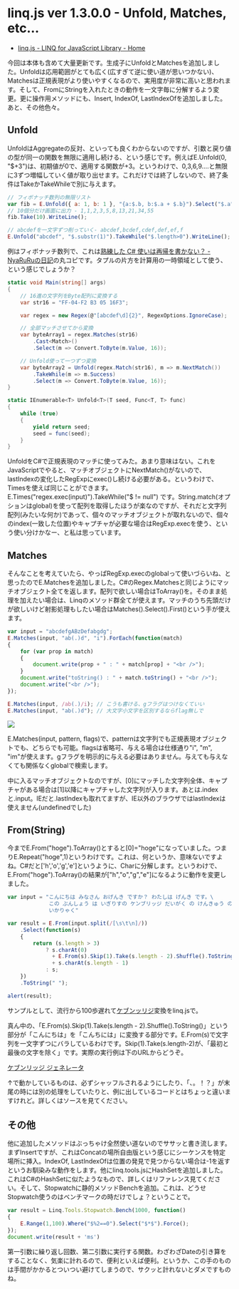 # linq.js ver 1.3.0.0 - Unfold, Matches, etc...

* [linq.js - LINQ for JavaScript Library - Home](http://linqjs.codeplex.com/ "linq.js - LINQ for JavaScript Library - Home")

今回は本体も含めて大量更新です。生成子にUnfoldとMatchesを追加しました。Unfoldは応用範囲がとても広く(広すぎて逆に使い道が思いつかない)、Matchesは正規表現がより使いやすくなるので、実用度が非常に高いと思われます。そして、FromにStringを入れたときの動作を一文字毎に分解するよう変更。更に操作用メソッドにも、Insert, IndexOf, LastIndexOfを追加しました。あと、その他色々。


Unfold
---

UnfoldはAggregateの反対、といっても良くわからないのですが、引数と戻り値の型が同一の関数を無限に適用し続ける、という感じです。例えばE.Unfold(0, "$+3")は、初期値が0で、適用する関数が+3。というわけで、0,3,6,9....と無限に3ずつ増幅していく値が取り出せます。これだけでは終了しないので、終了条件はTakeかTakeWhileで別に与えます。

```javascript
// フィボナッチ数列の無限リスト
var fib = E.Unfold({ a: 1, b: 1 }, "{a:$.b, b:$.a + $.b}").Select("$.a");
// 10個分だけ画面に出力 - 1,1,2,3,5,8,13,21,34,55
fib.Take(10).WriteLine();

// abcdefを一文字ずつ削っていく- abcdef,bcdef,cdef,def,ef,f
E.Unfold("abcdef", "$.substr(1)").TakeWhile("$.length>0").WriteLine();
```

例はフィボナッチ数列で、これは[熟練した C# 使いは再帰を書かない？ - NyaRuRuの日記](http://d.hatena.ne.jp/NyaRuRu/20080127/p2 "熟練した C# 使いは再帰を書かない？ - NyaRuRuの日記")の丸コピです。タプルの片方を計算用の一時領域として使う、という感じでしょうか？

```csharp
static void Main(string[] args)
{
    // 16進の文字列をByte配列に変換する
    var str16 = "FF-04-F2 B3 05 16F3";

    var regex = new Regex(@"[abcdef\d]{2}", RegexOptions.IgnoreCase);

    // 全部マッチさせてから変換
    var byteArray1 = regex.Matches(str16)
        .Cast<Match>()
        .Select(m => Convert.ToByte(m.Value, 16));

    // Unfold使って一つずつ変換
    var byteArray2 = Unfold(regex.Match(str16), m => m.NextMatch())
        .TakeWhile(m => m.Success)
        .Select(m => Convert.ToByte(m.Value, 16));
}

static IEnumerable<T> Unfold<T>(T seed, Func<T, T> func)
{
    while (true)
    {
        yield return seed;
        seed = func(seed);
    }
}
```

UnfoldをC#で正規表現のマッチに使ってみた。あまり意味はない。これをJavaScriptでやると、マッチオブジェクトにNextMatch()がないので、lastIndexの変化したRegExpにexec()し続ける必要がある。というわけで、Timesを使えば同じことができます。E.Times("regex.exec(input)").TakeWhile("$ != null") です。String.match(オプションはglobal)を使って配列を取得したほうが楽なのですが、それだと文字列配列(みたいな何か)であって、個々のマッチオブジェクトが取れないので、個々のindex(一致した位置)やキャプチャが必要な場合はRegExp.execを使う、という使い分けかなー、と私は思っています。

Matches
---

そんなことを考えていたら、やっぱRegExp.execのglobalって使いづらいね、と思ったのでE.Matchesを追加しました。C#のRegex.Matchesと同じようにマッチオブジェクト全てを返します。配列で欲しい場合はToArray()を。そのまま処理を加えたい場合は、Linqのメソッド群全てが使えます。マッチのうち先頭だけが欲しいけど射影処理もしたい場合はMatches().Select().First()という手が使えます。

```javascript
var input = "abcdefgABzDefabgdg";
E.Matches(input, "ab(.)d", "i").ForEach(function(match)
{
    for (var prop in match)
    {
        document.write(prop + " : " + match[prop] + "<br />");
    }
    document.write("toString() : " + match.toString() + "<br />");
    document.write("<br />");
});

E.Matches(input, /ab(.)/i); // こうも書ける、gフラグはつけなくていい
E.Matches(input, "ab(.)d"); // 大文字小文字を区別するならflag無しで
```

<p class="noindent">
	<img src="http://neue.cc/wp-content/uploads/image/ieregex.jpg">
</p>

E.Matches(input, pattern, flags)で、patternは文字列でも正規表現オブジェクトでも、どちらでも可能。flagsは省略可、与える場合は仕様通り"i", "m", "im"が使えます。gフラグを明示的に与える必要はありません。与えても与えなくても関係なくglobalで検索します。

中に入るマッチオブジェクトなのですが、[0]にマッチした文字列全体、キャプチャがある場合は[1]以降にキャプチャした文字列が入ります。あとは.indexと.input。IEだと.lastIndexも取れてますが、IE以外のブラウザではlastIndexは使えません(undefinedでした)

From(String)
---
今までE.From("hoge").ToArray()とすると[0]="hoge"になっていました。つまりE.Repeat("hoge",1)というわけです。これは、何というか、意味ないですよね。C#だと['h','o','g','e']というように、Charに分解します。というわけで、E.From("hoge").ToArray()の結果が["h","o","g","e"]になるように動作を変更しました。

```javascript
var input = "こんにちは みなさん おげんき ですか？ わたしは げんき です。\
             この ぶんしょう は いぎりすの ケンブリッジ だいがく の けんきゅう の けっか\
             いかりゃく"

var result = E.From(input.split(/[\s\t\n]/))
    .Select(function(s)
    {
        return (s.length > 3)
            ? s.charAt(0)
              + E.From(s).Skip(1).Take(s.length - 2).Shuffle().ToString()
              + s.charAt(s.length - 1)
            : s;
    })
    .ToString(" ");

alert(result);
```

サンプルとして、流行から100歩遅れて[ケブンッリジ](http://www.itmedia.co.jp/news/articles/0905/08/news021.html)変換をlinq.jsで。

真ん中の、「E.From(s).Skip(1).Take(s.length - 2).Shuffle().ToString()」という部分が「こんにちは」を「こんちには」に変換する部分です。E.From(s)で文字列を一文字ずつにバラしているわけです。Skip(1).Take(s.length-2)が、「最初と最後の文字を除く」です。実際の実行例は下のURLからどうぞ。

[ケブンリッジ ジェネレータ](http://neue.cc/kebunridge.htm "ケブンリッジ ジェネレータ")

↑で動かしているものは、必ずシャッフルされるようにしたり、「、。！？」が末尾の時には別の処理をしていたりと、例に出しているコードとはちょっと違いますけれど。詳しくはソースを見てください。

その他
---

他に追加したメソッドはぶっちゃけ全然使い道ないのでササッと書き流します。まずInsertですが、これはConcatの場所自由版という感じにシーケンスを特定場所に挿入。IndexOf, LastIndexOfは位置の発見で見つからない場合は-1を返すというお馴染みな動作をします。他にlinq.tools.jsにHashSetを追加しました。これはC#のHashSetに似たようなもので、詳しくはリファレンス見てください。そして、Stopwatchに静的メソッドBenchを追加。これは、どうせStopwatch使うのはベンチマークの時だけでしょ？ということで。

```javascript
var result = Linq.Tools.Stopwatch.Bench(1000, function()
{
    E.Range(1,100).Where("$%2==0").Select("$*$").Force();
});
document.write(result + 'ms')
```

第一引数に繰り返し回数、第二引数に実行する関数。わざわざDateの引き算をすることなく、気楽に計れるので、便利といえば便利。というか、この手のものは手間がかかるとついつい避けてしまうので、サクッと計れないとダメですものね。